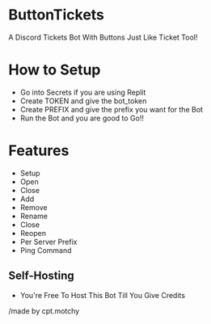 # ButtonTickets
A Discord Tickets Bot With Buttons Just Like Ticket Tool!

# How to Setup
- Go into Secrets if you are using Replit
- Create TOKEN and give the bot_token
- Create PREFIX and give the prefix you want for the Bot
- Run the Bot and you are good to Go!!

# Features
- Setup 
- Open 
- Close
- Add
- Remove
- Rename
- Close
- Reopen
- Per Server Prefix 
- Ping Command

## Self-Hosting 
- You're Free To Host This Bot Till You Give Credits

/made by cpt.motchy


